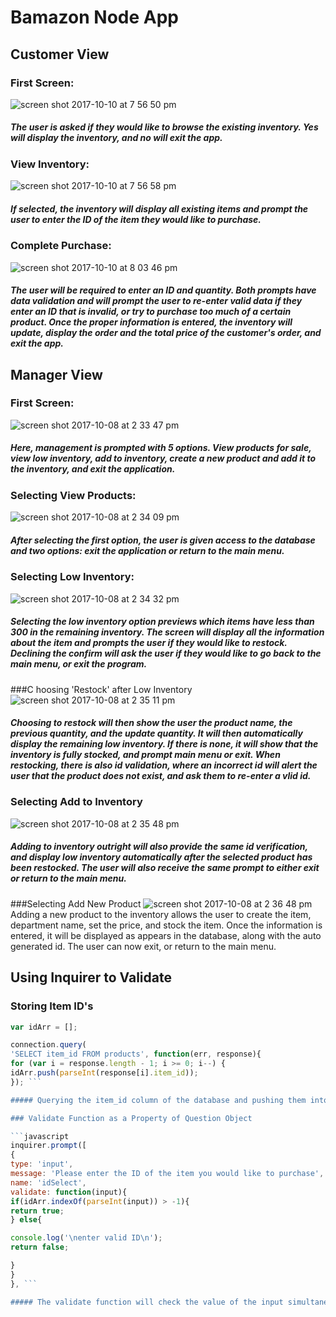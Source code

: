 # Bamazon Node App

## Customer View

### First Screen:
![screen shot 2017-10-10 at 7 56 50 pm](https://user-images.githubusercontent.com/28717260/31416316-3ffd44e6-adf6-11e7-85d6-92d6bbadbbf9.png)

##### The user is asked if they would like to browse the existing inventory. Yes will display the inventory, and no will exit the app.

### View Inventory:
![screen shot 2017-10-10 at 7 56 58 pm](https://user-images.githubusercontent.com/28717260/31416319-40bd13b6-adf6-11e7-8989-4cde2075d1a7.png)
##### If selected, the inventory will display all existing items and prompt the user to enter the ID of the item they would like to purchase.

### Complete Purchase:
![screen shot 2017-10-10 at 8 03 46 pm](https://user-images.githubusercontent.com/28717260/31416320-41c2231e-adf6-11e7-93dd-837b70981ea2.png)
##### The user will be required to enter an ID and quantity. Both prompts have data validation and will prompt the user to re-enter valid data if they enter an ID that is invalid, or try to purchase too much of a certain product. Once the proper information is entered, the inventory will update, display the order and the total price of the customer's order, and exit the app.


## Manager View


### First Screen:
![screen shot 2017-10-08 at 2 33 47 pm](https://user-images.githubusercontent.com/28717260/31320209-3d33a28a-ac36-11e7-9d25-8fe3927ba19b.png)
##### Here, management is prompted with 5 options. View products for sale, view low inventory, add to inventory, create a new product and add it to the inventory, and exit the application.

### Selecting View Products:
![screen shot 2017-10-08 at 2 34 09 pm](https://user-images.githubusercontent.com/28717260/31320211-3d34e834-ac36-11e7-9da4-9bac76caed34.png)
##### After selecting the first option, the user is given access to the database and two options: exit the application or return to the main menu.

### Selecting Low Inventory:
![screen shot 2017-10-08 at 2 34 32 pm](https://user-images.githubusercontent.com/28717260/31320213-3d36fa98-ac36-11e7-9984-0e8458b5ef2a.png)
##### Selecting the low inventory option previews which items have less than 300 in the remaining inventory. The screen will display all the information about the item and prompts the user if they would like to restock. Declining the confirm will ask the user if they would like to go back to the main menu, or exit the program.

###C hoosing 'Restock' after Low Inventory
![screen shot 2017-10-08 at 2 35 11 pm](https://user-images.githubusercontent.com/28717260/31320210-3d33dfb6-ac36-11e7-9d56-c3be87095b34.png)
##### Choosing to restock will then show the user the product name, the previous quantity, and the update quantity. It will then automatically display the remaining low inventory. If there is none, it will show that the inventory is fully stocked, and prompt main menu or exit. When restocking, there is also id validation, where an incorrect id will alert the user that the product does not exist, and ask them to re-enter a vlid id.

### Selecting Add to Inventory
![screen shot 2017-10-08 at 2 35 48 pm](https://user-images.githubusercontent.com/28717260/31320212-3d35eef0-ac36-11e7-821e-0dad6acaea84.png)
##### Adding to inventory outright will also provide the same id verification, and display low inventory automatically after the selected product has been restocked. The user will also receive the same prompt to either exit or return to the main menu.

###Selecting Add New Product
![screen shot 2017-10-08 at 2 36 48 pm](https://user-images.githubusercontent.com/28717260/31320214-3d3a2eb6-ac36-11e7-9179-5e1312111494.png)
Adding a new product to the inventory allows the user to create the item, department name, set the price, and stock the item. Once the information is entered, it will be displayed as appears in the database, along with the auto generated id. The user can now exit, or return to the main menu.


## Using Inquirer to Validate

### Storing Item ID's


```javascript
var idArr = [];

connection.query(
'SELECT item_id FROM products', function(err, response){
for (var i = response.length - 1; i >= 0; i--) {
idArr.push(parseInt(response[i].item_id));
}); ```

##### Querying the item_id column of the database and pushing them into an array.

### Validate Function as a Property of Question Object

```javascript
inquirer.prompt([
{
type: 'input',
message: 'Please enter the ID of the item you would like to purchase',
name: 'idSelect',
validate: function(input){
if(idArr.indexOf(parseInt(input)) > -1){
return true;
} else{

console.log('\nenter valid ID\n');
return false;

}
}
}, ```

##### The validate function will check the value of the input simultaneously with the user answering the prompt. If it fails to meet the requirements it will ask the question again.

